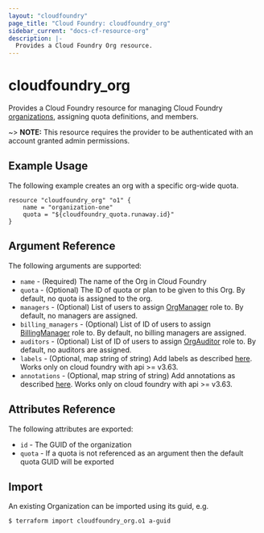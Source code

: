 ```yaml
---
layout: "cloudfoundry"
page_title: "Cloud Foundry: cloudfoundry_org"
sidebar_current: "docs-cf-resource-org"
description: |-
  Provides a Cloud Foundry Org resource.
---
```


# cloudfoundry\_org

Provides a Cloud Foundry resource for managing Cloud Foundry [organizations](https://docs.cloudfoundry.org/concepts/roles.html), assigning quota definitions, and members. 

~> **NOTE:** This resource requires the provider to be authenticated with an account granted admin permissions.


## Example Usage

The following example creates an org with a specific org-wide quota.

```
resource "cloudfoundry_org" "o1" {
    name = "organization-one"
    quota = "${cloudfoundry_quota.runaway.id}"
}
```

## Argument Reference

The following arguments are supported:

* `name` - (Required) The name of the Org in Cloud Foundry
* `quota` - (Optional) The ID of quota or plan to be given to this Org. By default, no quota is assigned to the org.  
* `managers` - (Optional) List of users to assign [OrgManager](https://docs.cloudfoundry.org/concepts/roles.html#roles) role to. By default, no managers are assigned.
* `billing_managers` - (Optional) List of ID of users to assign [BillingManager](https://docs.cloudfoundry.org/concepts/roles.html#roles) role to.  By default, no billing managers are assigned.
* `auditors` - (Optional) List of ID of users to assign [OrgAuditor](https://docs.cloudfoundry.org/concepts/roles.html#roles) role to.  By default, no auditors are assigned.
* `labels` - (Optional, map string of string) Add labels as described [here](https://docs.cloudfoundry.org/adminguide/metadata.html#-view-metadata-for-an-object). 
Works only on cloud foundry with api >= v3.63.
* `annotations` - (Optional, map string of string) Add annotations as described [here](https://docs.cloudfoundry.org/adminguide/metadata.html#-view-metadata-for-an-object). 
Works only on cloud foundry with api >= v3.63.

## Attributes Reference

The following attributes are exported:

* `id` - The GUID of the organization
* `quota` - If a quota is not referenced as an argument then the default quota GUID will be exported 

## Import

An existing Organization can be imported using its guid, e.g.

```
$ terraform import cloudfoundry_org.o1 a-guid
```
